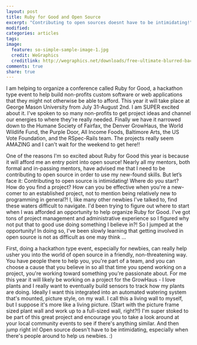 ```yaml
---
layout: post
title: Ruby for Good and Open Source
excerpt: "Contributing to open sources doesnt have to be intimidating!"
modified:
categories: articles
tags:
image:
  feature: so-simple-sample-image-1.jpg
  credit: WeGraphics
  creditlink: http://wegraphics.net/downloads/free-ultimate-blurred-background-pack/
comments: true
share: true
---
```


I am helping to organize a conference called Ruby for Good, a hackathon type event to help build non-profits custom software or web applications that they might not otherwise be able to afford. This year it will take place at George Mason University from July 31-August 2nd. I am SUPER excited about it. I've spoken to so many non-profits to get project ideas and channel our energies to where they're really needed. Finally  we have it narrowed down to the Humane Society of Fairfax, the Denver GrowHaus, the World Wildlife Fund, the Purple Door, All Income Foods, Baltimore Arts, the US Vote Foundation, and the RSpec-Rails team. The projects really seem AMAZING and I can't wait for the weekend to get here!!

One of the reasons I'm so excited about Ruby for Good this year is because it will afford me an entry point into open source! Nearly all my mentors, both formal and in-passing mentors, have advised me that I need to be contributing to open source in order to use my new-found skills. But let’s face it: Contributing to open source is intimidating! Where do you start? How do you find a project? How can you be effective when you're a new-comer to an established project, not to mention being relatively new to programming in general?! I, like many other newbies I've talked to, find these waters difficult to navigate. I'd been trying to figure out where to start when I was afforded an opportunity to help organize Ruby for Good. I've got tons of project management and administrative experience so I figured why not put that to good use doing something I believe in?! So I jumped at the opportunity! In doing so, I've been slowly learning that getting involved in open source is not as difficult as one may think ...

First,  doing a hackathon type event, especially for newbies, can really help usher you into the world of open source in a friendly, non-threatening way. You have people there to help you, you're part of a team, and you can choose a cause that you believe in so all that time you spend working on a project, you're working toward something you're passionate about. For me this year it will likely be working on a project for the GrowHaus - I love plants and I really want to eventually build sensors to track how my plants are doing. Ideally I want this integrated into an automated watering system that's mounted, picture style, on my wall. I call this a living wall to myself, but I suppose it's more like a living picture. (Start with the picture frame sized plant wall and work up to a full-sized wall, right?!) I'm super stoked to be part of this great project and encourage you to take a look around at your local community events to see if there's anything similar. And then jump right in! Open source doesn't have to be intimidating, especially when there's people around to help us newbies. :)

